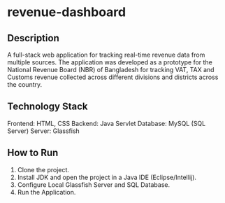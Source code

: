 # revenue-dashboard

## Description
A full-stack web application for tracking real-time revenue data from multiple sources.
The application was developed as a prototype for the National Revenue Board (NBR) of
Bangladesh for tracking VAT, TAX and Customs revenue collected across different divisions
and districts across the country. 

## Technology Stack
Frontend: HTML, CSS
Backend: Java Servlet
Database: MySQL (SQL Server)
Server: Glassfish

## How to Run
1. Clone the project.
2. Install JDK and open the project in a Java IDE (Eclipse/Intellij).
3. Configure Local Glassfish Server and SQL Database.
4. Run the Application.
